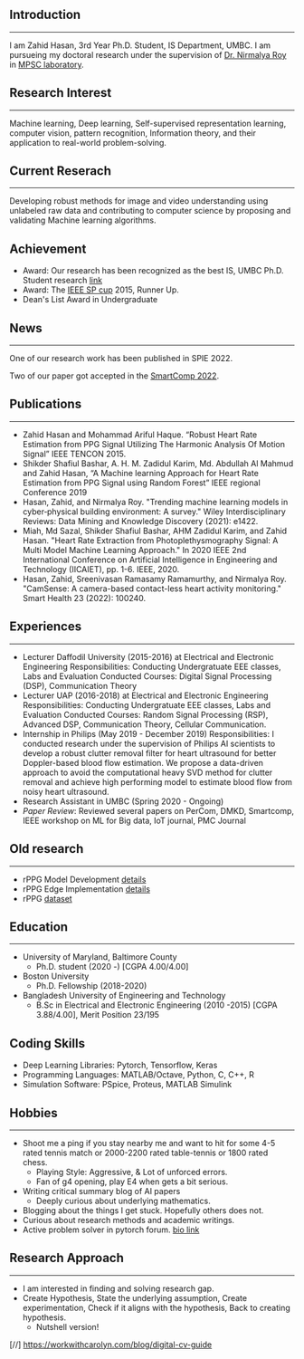 ## Introduction
---
I am Zahid Hasan, 3rd Year Ph.D. Student, IS Department, UMBC. I am pursueing my doctoral research under the supervision of [Dr. Nirmalya Roy](https://mpsc.umbc.edu/nroy) in [MPSC laboratory](https://mpsc.umbc.edu/home). 

## Research Interest
---
Machine learning, Deep learning, Self-supervised representation learning, computer vision, pattern recognition, Information theory, and their application to real-world problem-solving.

## Current Reserach
---
Developing robust methods for image and video understanding using unlabeled raw data and contributing to computer science by proposing and validating Machine learning algorithms. 

## Achievement
- Award: Our research has been recognized as the best IS, UMBC Ph.D. Student research [link](https://informationsystems.umbc.edu/is-student-research-symposium-2022/)
- Award: The [IEEE SP cup](https://signalprocessingsociety.org/community-involvement/signal-processing-cup) 2015, Runner Up.
- Dean's List Award in Undergraduate

## News
---

One of our research work has been published in SPIE 2022.

Two of our paper got accepted in the [SmartComp 2022](https://smartcomp.aalto.fi/accepted/).


## Publications
---

- Zahid Hasan and Mohammad Ariful Haque. “Robust Heart Rate Estimation from PPG Signal Utilizing The Harmonic Analysis Of Motion Signal” IEEE TENCON 2015. 
- Shikder Shafiul Bashar, A. H. M. Zadidul Karim, Md. Abdullah Al Mahmud and Zahid Hasan, “A Machine learning Approach for Heart Rate Estimation from PPG Signal using Random Forest” IEEE regional Conference 2019  
- Hasan, Zahid, and Nirmalya Roy. "Trending machine learning models in cyber‐physical building environment: A survey." Wiley Interdisciplinary Reviews: Data Mining and Knowledge Discovery (2021): e1422.
- Miah, Md Sazal, Shikder Shafiul Bashar, AHM Zadidul Karim, and Zahid Hasan. "Heart Rate Extraction from Photoplethysmography Signal: A Multi Model Machine Learning Approach." In 2020 IEEE 2nd International Conference on Artificial Intelligence in Engineering and Technology (IICAIET), pp. 1-6. IEEE, 2020.
- Hasan, Zahid, Sreenivasan Ramasamy Ramamurthy, and Nirmalya Roy. "CamSense: A camera-based contact-less heart activity monitoring." Smart Health 23 (2022): 100240.


## Experiences
---
- Lecturer Daffodil University (2015-2016) at Electrical and Electronic Engineering 
Responsibilities: Conducting Undergratuate EEE classes, Labs and Evaluation
Conducted Courses: Digital Signal Processing (DSP), Communication Theory
- Lecturer UAP (2016-2018) at Electrical and Electronic Engineering 
Responsibilities: Conducting Undergratuate EEE classes, Labs and Evaluation
Conducted Courses: Random Signal Processing (RSP), Advanced DSP, Communication Theory, Cellular Communication.
- Internship in Philips (May 2019 - December  2019)
Responsibilities: I conducted research under the supervision of Philips AI scientists to develop a robust clutter removal filter for heart ultrasound for better Doppler-based blood flow estimation. We propose a data-driven approach to avoid the computational heavy SVD method for clutter removal and achieve high performing model to estimate blood flow from noisy heart ultrasound.
- Research Assistant in UMBC (Spring 2020 - Ongoing)
- *Paper Review*: Reviewed several papers on PerCom, DMKD, Smartcomp, IEEE workshop on ML for Big data, IoT journal, PMC Journal


## Old research
---
- rPPG Model Development [details](https://github.com/mxahan/rPPG_edge_implementation)
- rPPG Edge Implementation [details](https://github.com/mxahan/project_rppg)
- rPPG [dataset](https://ieee-dataport.org/documents/mpsc-rppg-dataset)

## Education
---
- University of Maryland, Baltimore County 
  - Ph.D. student (2020 -) [CGPA 4.00/4.00]
- Boston University
  - Ph.D. Fellowship (2018-2020)
- Bangladesh University of Engineering and Technology
  - B.Sc in Electrical and Electronic Engineering (2010 -2015) [CGPA 3.88/4.00], Merit Position 23/195

## Coding Skills
- Deep Learning Libraries: Pytorch, Tensorflow, Keras
- Programming Languages: MATLAB/Octave, Python, C, C++, R
- Simulation Software: PSpice, Proteus, MATLAB Simulink

## Hobbies
---

- Shoot me a ping if you stay nearby me and want to hit for some 4-5 rated tennis match or 2000-2200 rated table-tennis or 1800 rated chess.
  - Playing Style: Aggressive, & Lot of unforced errors. 
  - Fan of g4 opening, play E4 when gets a bit serious. 
- Writing critical summary blog of AI papers
  - Deeply curious about underlying mathematics. 
- Blogging about the things I get stuck. Hopefully others does not. 
- Curious about research methods and academic writings.
- Active problem solver in pytorch forum. [bio link](https://discuss.pytorch.org/u/mxahan/summary])

## Research Approach
---
- I am interested in finding and solving research gap. 
- Create Hypothesis, State the underlying assumption, Create experimentation, Check if it aligns with the hypothesis, Back to creating hypothesis. 
  - Nutshell version! 


[//] https://workwithcarolyn.com/blog/digital-cv-guide
